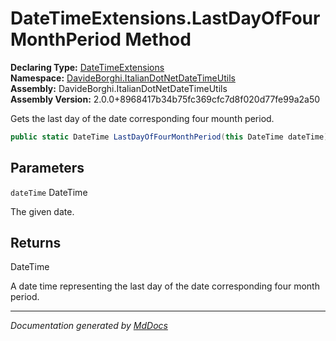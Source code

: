 ﻿<!--  
  <auto-generated>   
    The contents of this file were generated by a tool.  
    Changes to this file may be list if the file is regenerated  
  </auto-generated>   
-->

# DateTimeExtensions.LastDayOfFourMonthPeriod Method

**Declaring Type:** [DateTimeExtensions](../index.md)  
**Namespace:** [DavideBorghi.ItalianDotNetDateTimeUtils](../../index.md)  
**Assembly:** DavideBorghi.ItalianDotNetDateTimeUtils  
**Assembly Version:** 2.0.0+8968417b34b75fc369cfc7d8f020d77fe99a2a50

Gets the last day of the date corresponding four mounth period.

```csharp
public static DateTime LastDayOfFourMonthPeriod(this DateTime dateTime);
```

## Parameters

`dateTime`  DateTime

The given date.

## Returns

DateTime

A date time representing the last day of the date corresponding four month period.

___

*Documentation generated by [MdDocs](https://github.com/ap0llo/mddocs)*
